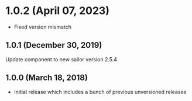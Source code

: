 # 1.0.2 (April 07, 2023)
* Fixed version mismatch

## 1.0.1 (December 30, 2019)

Update component to new sailor version 2.5.4

## 1.0.0 (March 18, 2018)

* Initial release which includes a bunch of previous unversioned releases
